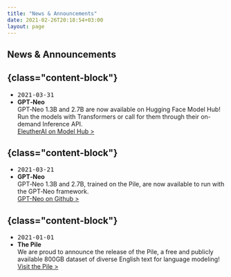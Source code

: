 ```yaml
---
title: "News & Announcements"
date: 2021-02-26T20:18:54+03:00
layout: page
---
```


## News & Announcements

## {class="content-block"}
- <samp>2021&#8209;03&#8209;31</samp>
- **GPT&#8209;Neo**  
GPT&#8209;Neo 1.3B and 2.7B are now available on Hugging Face Model Hub! Run the models with Transformers or call for them through their on-demand Inference API.  
[EleutherAI on Model Hub >](https://huggingface.co/EleutherAI)

## {class="content-block"}
- <samp>2021&#8209;03&#8209;21</samp>
- **GPT&#8209;Neo**  
GPT&#8209;Neo 1.3B and 2.7B, trained on the Pile, are now available to run with the GPT&#8209;Neo framework.  
[GPT-Neo on Github >](https://github.com/EleutherAI/gpt-neo/)

## {class="content-block"}
- <samp>2021&#8209;01&#8209;01</samp>
- **The Pile**  
We are proud to announce the release of the Pile, a free and publicly available 800GB dataset of diverse English text for language modeling!  
[Visit the Pile >](https://pile.eleuther.ai/)